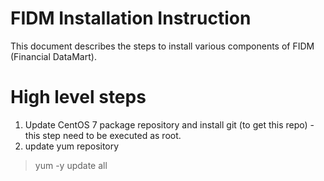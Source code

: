 FIDM Installation Instruction
====
This document describes the steps to install various components of FIDM (Financial DataMart). 

# High level steps
1. Update CentOS 7 package repository and install git (to get this repo) - this step need to be executed as root.
  1. update yum repository
> yum -y update all

